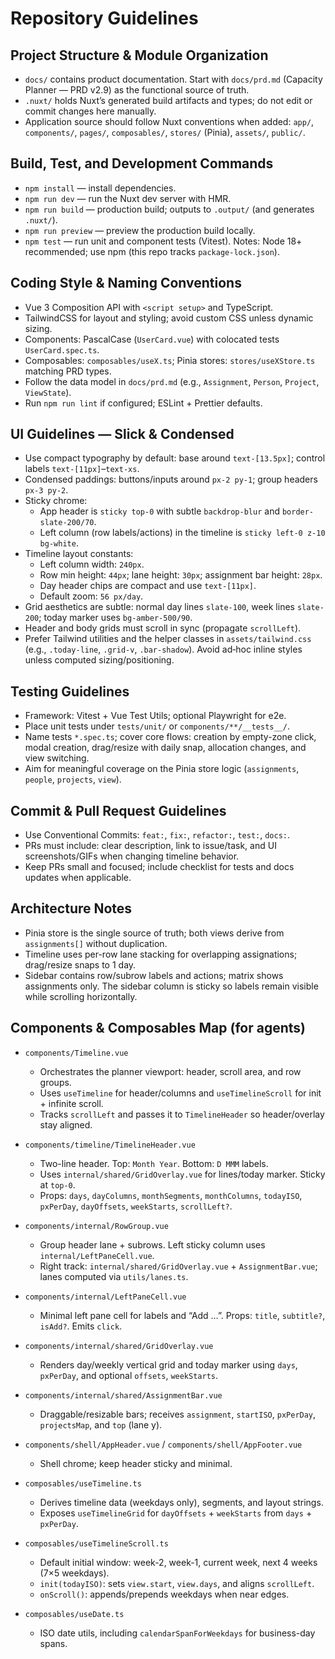# Repository Guidelines

## Project Structure & Module Organization
- `docs/` contains product documentation. Start with `docs/prd.md` (Capacity Planner — PRD v2.9) as the functional source of truth.
- `.nuxt/` holds Nuxt’s generated build artifacts and types; do not edit or commit changes here manually.
- Application source should follow Nuxt conventions when added: `app/`, `components/`, `pages/`, `composables/`, `stores/` (Pinia), `assets/`, `public/`.

## Build, Test, and Development Commands
- `npm install` — install dependencies.
- `npm run dev` — run the Nuxt dev server with HMR.
- `npm run build` — production build; outputs to `.output/` (and generates `.nuxt/`).
- `npm run preview` — preview the production build locally.
- `npm test` — run unit and component tests (Vitest).
Notes: Node 18+ recommended; use npm (this repo tracks `package-lock.json`).

## Coding Style & Naming Conventions
- Vue 3 Composition API with `<script setup>` and TypeScript.
- TailwindCSS for layout and styling; avoid custom CSS unless dynamic sizing.
- Components: PascalCase (`UserCard.vue`) with colocated tests `UserCard.spec.ts`.
- Composables: `composables/useX.ts`; Pinia stores: `stores/useXStore.ts` matching PRD types.
- Follow the data model in `docs/prd.md` (e.g., `Assignment`, `Person`, `Project`, `ViewState`).
- Run `npm run lint` if configured; ESLint + Prettier defaults.

## UI Guidelines — Slick & Condensed
- Use compact typography by default: base around `text-[13.5px]`; control labels `text-[11px]`–`text-xs`.
- Condensed paddings: buttons/inputs around `px-2 py-1`; group headers `px-3 py-2`.
- Sticky chrome:
  - App header is `sticky top-0` with subtle `backdrop-blur` and `border-slate-200/70`.
  - Left column (row labels/actions) in the timeline is `sticky left-0 z-10 bg-white`.
 - Timeline layout constants:
   - Left column width: `240px`.
   - Row min height: `44px`; lane height: `30px`; assignment bar height: `28px`.
   - Day header chips are compact and use `text-[11px]`.
   - Default zoom: `56 px/day`.
 - Grid aesthetics are subtle: normal day lines `slate-100`, week lines `slate-200`; today marker uses `bg-amber-500/90`.
 - Header and body grids must scroll in sync (propagate `scrollLeft`).
 - Prefer Tailwind utilities and the helper classes in `assets/tailwind.css` (e.g., `.today-line`, `.grid-v`, `.bar-shadow`). Avoid ad‑hoc inline styles unless computed sizing/positioning.

## Testing Guidelines
- Framework: Vitest + Vue Test Utils; optional Playwright for e2e.
- Place unit tests under `tests/unit/` or `components/**/__tests__/`.
- Name tests `*.spec.ts`; cover core flows: creation by empty-zone click, modal creation, drag/resize with daily snap, allocation changes, and view switching.
- Aim for meaningful coverage on the Pinia store logic (`assignments`, `people`, `projects`, `view`).

## Commit & Pull Request Guidelines
- Use Conventional Commits: `feat:`, `fix:`, `refactor:`, `test:`, `docs:`.
- PRs must include: clear description, link to issue/task, and UI screenshots/GIFs when changing timeline behavior.
- Keep PRs small and focused; include checklist for tests and docs updates when applicable.

## Architecture Notes
- Pinia store is the single source of truth; both views derive from `assignments[]` without duplication.
- Timeline uses per-row lane stacking for overlapping assignations; drag/resize snaps to 1 day.
- Sidebar contains row/subrow labels and actions; matrix shows assignments only. The sidebar column is sticky so labels remain visible while scrolling horizontally.

## Components & Composables Map (for agents)

- `components/Timeline.vue`
  - Orchestrates the planner viewport: header, scroll area, and row groups.
  - Uses `useTimeline` for header/columns and `useTimelineScroll` for init + infinite scroll.
  - Tracks `scrollLeft` and passes it to `TimelineHeader` so header/overlay stay aligned.

- `components/timeline/TimelineHeader.vue`
  - Two-line header. Top: `Month Year`. Bottom: `D MMM` labels.
  - Uses `internal/shared/GridOverlay.vue` for lines/today marker. Sticky at `top-0`.
  - Props: `days`, `dayColumns`, `monthSegments`, `monthColumns`, `todayISO`, `pxPerDay`, `dayOffsets`, `weekStarts`, `scrollLeft?`.

- `components/internal/RowGroup.vue`
  - Group header lane + subrows. Left sticky column uses `internal/LeftPaneCell.vue`.
  - Right track: `internal/shared/GridOverlay.vue` + `AssignmentBar.vue`; lanes computed via `utils/lanes.ts`.

- `components/internal/LeftPaneCell.vue`
  - Minimal left pane cell for labels and “Add …”. Props: `title`, `subtitle?`, `isAdd?`. Emits `click`.

- `components/internal/shared/GridOverlay.vue`
  - Renders day/weekly vertical grid and today marker using `days`, `pxPerDay`, and optional `offsets`, `weekStarts`.

- `components/internal/shared/AssignmentBar.vue`
  - Draggable/resizable bars; receives `assignment`, `startISO`, `pxPerDay`, `projectsMap`, and `top` (lane y).

- `components/shell/AppHeader.vue` / `components/shell/AppFooter.vue`
  - Shell chrome; keep header sticky and minimal.

- `composables/useTimeline.ts`
  - Derives timeline data (weekdays only), segments, and layout strings.
  - Exposes `useTimelineGrid` for `dayOffsets` + `weekStarts` from `days` + `pxPerDay`.

- `composables/useTimelineScroll.ts`
  - Default initial window: week-2, week-1, current week, next 4 weeks (7×5 weekdays).
  - `init(todayISO)`: sets `view.start`, `view.days`, and aligns `scrollLeft`.
  - `onScroll()`: appends/prepends weekdays when near edges.

- `composables/useDate.ts`
  - ISO date utils, including `calendarSpanForWeekdays` for business-day spans.
